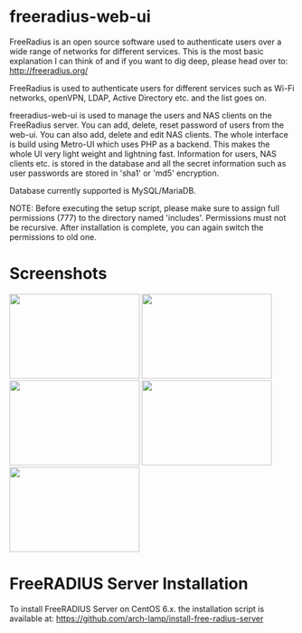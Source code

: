 # freeradius-web-ui
FreeRadius is an open source software used to authenticate users over a wide range of networks for different services. This is the most basic explanation I can think of and if you want to dig deep, please head over to:
http://freeradius.org/

FreeRadius is used to authenticate users for different services such as Wi-Fi networks, openVPN, LDAP, Active Directory etc. and the list goes on.

freeradius-web-ui is used to manage the users and NAS clients on the FreeRadius server. You can add, delete, reset password of users from the web-ui. You can also add, delete and edit NAS clients. The whole interface is build using Metro-UI which uses PHP as a backend. This makes the whole UI very light weight and lightning fast. Information for users, NAS clients etc. is stored in the database and all the secret information such as user passwords are stored in 'sha1' or 'md5' encryption.

Database currently supported is MySQL/MariaDB.

NOTE: Before executing the setup script, please make sure to assign full permissions (777) to the directory named 'includes'. Permissions must not be recursive. After installation is complete, you can again switch the permissions to old one.

# Screenshots
<img src="http://a.pomf.se/obztag.png" width="230" height="150"/>
<img src="http://a.pomf.se/jafusp.png" width="230" height="150"/>
<img src="http://a.pomf.se/edqmpl.png" width="230" height="150"/>
<img src="http://a.pomf.se/kjbprz.png" width="230" height="150"/>
<img src="http://a.pomf.se/uzvvwj.png" width="230" height="150"/>

# FreeRADIUS Server Installation
To install FreeRADIUS Server on CentOS 6.x. the installation script is available at: https://github.com/arch-lamp/install-free-radius-server
